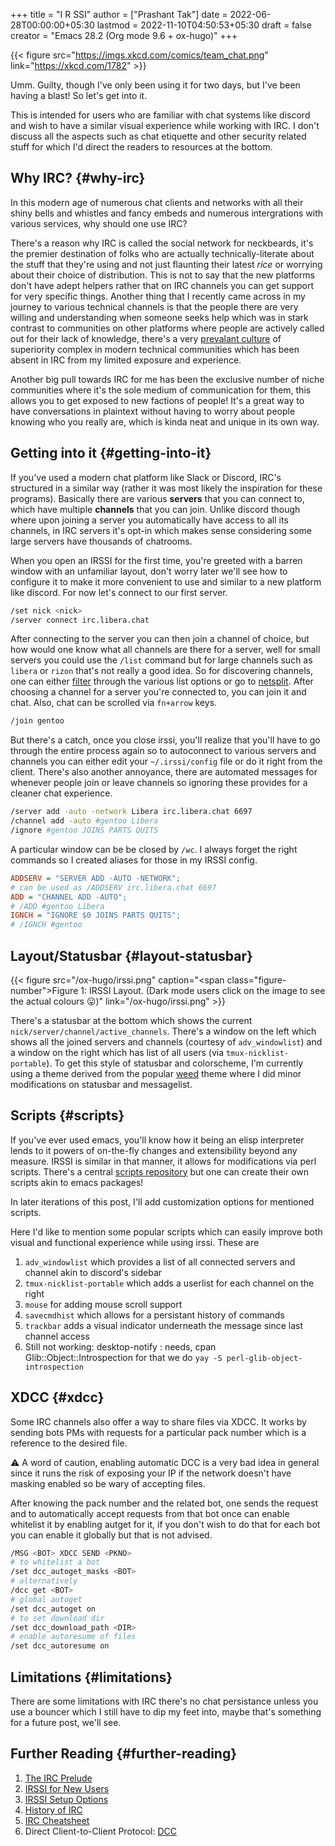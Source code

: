 +++
title = "I R SSI"
author = ["Prashant Tak"]
date = 2022-06-28T00:00:00+05:30
lastmod = 2022-11-10T04:50:53+05:30
draft = false
creator = "Emacs 28.2 (Org mode 9.6 + ox-hugo)"
+++

{{< figure src="https://imgs.xkcd.com/comics/team_chat.png" link="https://xkcd.com/1782" >}}

Umm. Guilty, though I've only been using it for two days, but I've been having a blast! So let's get into it.

<div class="note">

This is intended for users who are familiar with chat systems like discord and wish to have a similar visual experience while working with IRC. I don't discuss all the aspects such as chat etiquette and other security related stuff for which I'd direct the readers to resources at the bottom.

</div>


## Why IRC? {#why-irc}

In this modern age of numerous chat clients and networks with all their shiny bells and whistles and fancy embeds and numerous intergrations with various services, why should one use IRC?

There's a reason why IRC is called the social network for neckbeards, it's the premier destination of folks who are actually technically-literate about the stuff that they're using and not just flaunting their latest _rice_ or worrying about their choice of distribution. This is not to say that the new platforms don't have adept helpers rather that on IRC channels you can get support for very specific things. Another thing that I recently came across in my journey to various technical channels is that the people there are very willing and understanding when someone seeks help which was in stark contrast to communities on other platforms where people are actively called out for their lack of knowledge, there's a very [prevalant culture](https://blog.aurynn.com/2015/12/16-contempt-culture) of superiority complex in modern technical communities which has been absent in IRC from my limited exposure and experience.

Another big pull towards IRC for me has been the exclusive number of niche communities where it's the sole medium of communication for them, this allows you to get exposed to new factions of people! It's a great way to have conversations in plaintext without having to worry about people knowing who you really are, which is kinda neat and unique in its own way.


## Getting into it {#getting-into-it}

If you've used a modern chat platform like Slack or Discord, IRC's structured in a similar way (rather it was most likely the inspiration for these programs). Basically there are various **servers** that you can connect to, which have multiple **channels** that you can join. Unlike discord though where upon joining a server you automatically have access to all its channels, in IRC servers it's opt-in which makes sense considering some large servers have thousands of chatrooms.

When you open an IRSSI for the first time, you're greeted with a barren window with an unfamiliar layout, don't worry later we'll see how to configure it to make it more convenient to use and similar to a new platform like discord. For now let's connect to our first server.

```sh
/set nick <nick>
/server connect irc.libera.chat
```

After connecting to the server you can then join a channel of choice, but how would one know what all channels are there for a server, well for small servers you could use the `/list` command but for large channels such as `libera` or `rizon` that's not really a good idea. So for discovering channels, one can either [filter](https://libera.chat/guides/findingchannels%20) through the various list options or go to [netsplit](https://netsplit.de/channels/). After choosing a channel for a server you're connected to, you can join it and chat. Also, chat can be scrolled via `fn+arrow` keys.

```sh
/join gentoo
```

But there's a catch, once you close irssi, you'll realize that you'll have to go through the entire process again so to autoconnect to various servers and channels you can either edit your `~/.irssi/config` file or do it right from the client. There's also another annoyance, there are automated messages for whenever people join or leave channels so ignoring these provides for a cleaner chat experience.

```sh
/server add -auto -network Libera irc.libera.chat 6697
/channel add -auto #gentoo Libera
/ignore #gentoo JOINS PARTS QUITS
```

A particular window can be be closed by `/wc`. I always forget the right commands so I created aliases for those in my IRSSI config.

```cfg
ADDSERV = "SERVER ADD -AUTO -NETWORK";
# can be used as /ADDSERV irc.libera.chat 6697
ADD = "CHANNEL ADD -AUTO";
# /ADD #gentoo Libera
IGNCH = "IGNORE $0 JOINS PARTS QUITS";
# /IGNCH #gentoo
```


## Layout/Statusbar {#layout-statusbar}

{{< figure src="/ox-hugo/irssi.png" caption="<span class=\"figure-number\">Figure 1: </span>IRSSI Layout. (Dark mode users click on the image to see the actual colours 😛)" link="/ox-hugo/irssi.png" >}}

There's a statusbar at the bottom which shows the current `nick/server/channel/active_channels`. There's a window on the left which shows all the joined servers and channels (courtesy of  `adv_windowlist`) and a window on the right which has list of all users (via `tmux-nicklist-portable`). To get this style of statusbar and colorscheme, I'm currently using a theme derived from the popular [weed](https://github.com/ronilaukkarinen/weed) theme where I did minor modifications on statusbar and messagelist.


## Scripts {#scripts}

If you've ever used emacs, you'll know how it being an elisp interpreter lends to it powers of on-the-fly changes and extensibility beyond any measure. IRSSI is similar in that manner, it allows for modifications via perl scripts. There's a central [scripts repository](https://scripts.irssi.org/) but one can create their own scripts akin to emacs packages!

<div class="note">

In later iterations of this post, I'll add customization options for mentioned scripts.

</div>

Here I'd like to mention some popular scripts which can easily improve both visual and functional experience while using irssi. These are

1.  `adv_windowlist` which provides a list of all connected servers and channel akin to discord's sidebar
2.  `tmux-nicklist-portable` which adds a userlist for each channel on the right
3.  `mouse` for adding mouse scroll support
4.  `savecmdhist` which allows for a persistant history of commands
5.  `trackbar` adds a visual indicator underneath the message since last channel access
6.  Still not working: desktop-notify : needs, cpan Glib::Object::Introspection for that we do `yay -S perl-glib-object-introspection`


## XDCC {#xdcc}

Some IRC channels also offer a way to share files via XDCC. It works by sending bots PMs with requests for a particular pack number which is a reference to the desired file.

<div class="warning">

⚠ A word of caution, enabling automatic DCC is a very bad idea in general since it runs the risk of exposing your IP if the network doesn't have masking enabled so be wary of accepting files.

</div>

After knowing the pack number and the related bot, one sends the request and to automatically accept requests from that bot once can enable whitelist it by enabling autget for it, if you don't wish to do that for each bot you can enable it globally but that is not advised.

```sh
/MSG <BOT> XDCC SEND <PKNO>
# to whitelist a bot
/set dcc_autoget_masks <BOT>
# alternatively
/dcc get <BOT>
# global autoget
/set dcc_autoget on
# to set download dir
/set dcc_download_path <DIR>
# enable autoresume of files
/set dcc_autoresume on
```


## Limitations {#limitations}

There are some limitations with IRC there's no chat persistance unless you use a bouncer which I still have to dip my feet into, maybe that's something for a future post, we'll see.


## Further Reading {#further-reading}

1.  [The IRC Prelude](https://www.irchelp.org/faq/new2irc.html)
2.  [IRSSI for New Users](https://irssi.org/New-users/)
3.  [IRSSI Setup Options](https://irssi.org/documentation/settings/)
4.  [History of IRC](https://daniel.haxx.se/irchistory.html)
5.  [IRC Cheatsheet](https://gist.github.com/xero/2d6e4b061b4ecbeb9f99)
6.  Direct Client-to-Client Protocol: [DCC](https://modern.ircdocs.horse/dcc.html)

